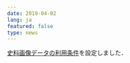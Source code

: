 ```yaml
---
date: 2019-04-02
lang: ja
featured: false
type: news
---
```

<a href="https://www.hi.u-tokyo.ac.jp/faq/reuse.html" target="_blank">史料画像データの利用条件</a>を設定しました．
